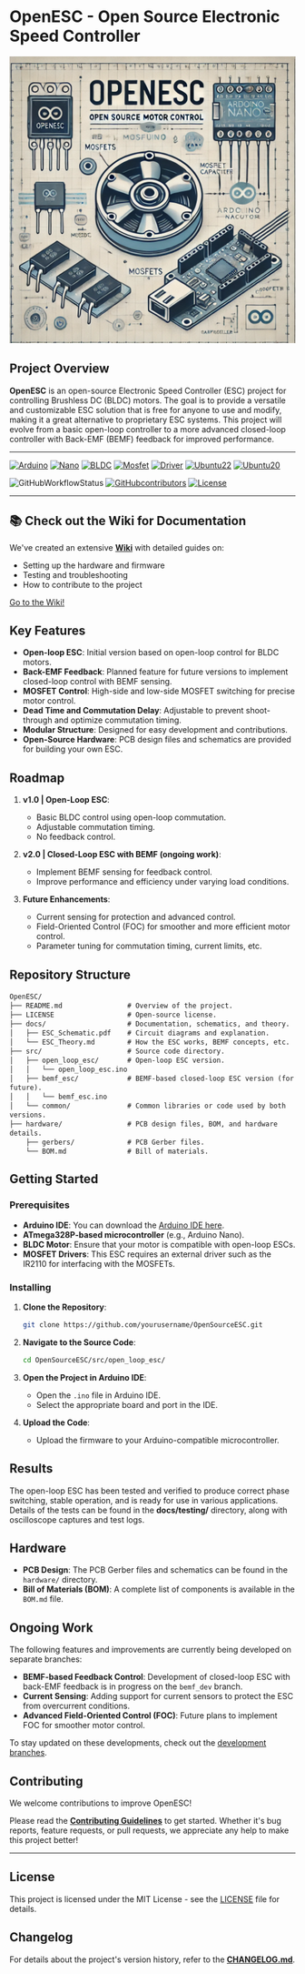 # OpenESC - Open Source Electronic Speed Controller

![Cover Image Open ESC](/image/OpenESC.png)

## Project Overview

**OpenESC** is an open-source Electronic Speed Controller (ESC) project for controlling Brushless DC (BLDC) motors. The goal is to provide a versatile and customizable ESC solution that is free for anyone to use and modify, making it a great alternative to proprietary ESC systems. This project will evolve from a basic open-loop controller to a more advanced closed-loop controller with Back-EMF (BEMF) feedback for improved performance.

---

[![Arduino][arduino-badge]][arduino]
[![Nano][nano-badge]][nano]
[![BLDC][bldc-badge]][bldc]
[![Mosfet][mosfet-badge]][mosfet]
[![Driver][driver-badge]][driver]
[![Ubuntu22][ubuntu22-badge]][ubuntu22]
[![Ubuntu20][ubuntu20-badge]][ubuntu20]

![GitHubWorkflowStatus](https://img.shields.io/github/actions/workflow/status/sidharthmohannair/OpenESC/main.yml?logo=github&style=flat-square)
[![GitHubcontributors](https://img.shields.io/github/contributors/sidharthmohannair/OpenESC?style=flat-square)](CONTRIBUTING.md)
[![License](https://img.shields.io/github/license/sidharthmohannair/OpenESC?style=flat-square)](LICENSE)

[arduino-badge]: https://img.shields.io/badge/Arduino-IDE-green?style=flat-square
[arduino]: https://www.arduino.cc/
[nano-badge]: https://img.shields.io/badge/Arduino-Nano-blue?style=flat-square
[nano]: https://store.arduino.cc/arduino-nano
[bldc-badge]: https://img.shields.io/badge/Motor-BLDC-orange?style=flat-square
[bldc]: https://en.wikipedia.org/wiki/Brushless_DC_electric_motor
[mosfet-badge]: https://img.shields.io/badge/MOSFET-IRF3205-blue?style=flat-square
[mosfet]: https://www.vishay.com/docs/91298/91298.pdf
[driver-badge]: https://img.shields.io/badge/Driver-IR2110-green?style=flat-square
[driver]: https://www.infineon.com/dgdl/ir2110.pdf
[ubuntu22-badge]: https://img.shields.io/badge/Ubuntu-22.04-orange?style=flat-square
[ubuntu22]: https://releases.ubuntu.com/22.04/
[ubuntu20-badge]: https://img.shields.io/badge/Ubuntu-20.04-orange?style=flat-square
[ubuntu20]: https://releases.ubuntu.com/20.04/

---

## 📚 Check out the Wiki for Documentation

We've created an extensive [**Wiki**](https://github.com/sidharthmohannair/OpenESC/wiki) with detailed guides on:
- Setting up the hardware and firmware
- Testing and troubleshooting
- How to contribute to the project

[Go to the Wiki!](https://github.com/sidharthmohannair/OpenESC/wiki)

## Key Features

- **Open-loop ESC**: Initial version based on open-loop control for BLDC motors.
- **Back-EMF Feedback**: Planned feature for future versions to implement closed-loop control with BEMF sensing.
- **MOSFET Control**: High-side and low-side MOSFET switching for precise motor control.
- **Dead Time and Commutation Delay**: Adjustable to prevent shoot-through and optimize commutation timing.
- **Modular Structure**: Designed for easy development and contributions.
- **Open-Source Hardware**: PCB design files and schematics are provided for building your own ESC.

## Roadmap

1. **v1.0 | Open-Loop ESC**:
   - Basic BLDC control using open-loop commutation.
   - Adjustable commutation timing.
   - No feedback control.

2. **v2.0 | Closed-Loop ESC with BEMF (ongoing work)**:
   - Implement BEMF sensing for feedback control.
   - Improve performance and efficiency under varying load conditions.

3. **Future Enhancements**:
   - Current sensing for protection and advanced control.
   - Field-Oriented Control (FOC) for smoother and more efficient motor control.
   - Parameter tuning for commutation timing, current limits, etc.

## Repository Structure

```text
OpenESC/
├── README.md                # Overview of the project.
├── LICENSE                  # Open-source license.
├── docs/                    # Documentation, schematics, and theory.
│   ├── ESC_Schematic.pdf    # Circuit diagrams and explanation.
│   └── ESC_Theory.md        # How the ESC works, BEMF concepts, etc.
├── src/                     # Source code directory.
│   ├── open_loop_esc/       # Open-loop ESC version.
│   │   └── open_loop_esc.ino
│   ├── bemf_esc/            # BEMF-based closed-loop ESC version (for future).
│   │   └── bemf_esc.ino
│   └── common/              # Common libraries or code used by both versions.
├── hardware/                # PCB design files, BOM, and hardware details.
    ├── gerbers/             # PCB Gerber files.
    └── BOM.md               # Bill of materials.

```
## Getting Started

### Prerequisites

- **Arduino IDE**: You can download the [Arduino IDE here](https://www.arduino.cc/en/software).
- **ATmega328P-based microcontroller** (e.g., Arduino Nano).
- **BLDC Motor**: Ensure that your motor is compatible with open-loop ESCs.
- **MOSFET Drivers**: This ESC requires an external driver such as the IR2110 for interfacing with the MOSFETs.

### Installing

1. **Clone the Repository**:
   ```bash
   git clone https://github.com/yourusername/OpenSourceESC.git
   ```

2. **Navigate to the Source Code**:
   ```bash
   cd OpenSourceESC/src/open_loop_esc/
   ```

3. **Open the Project in Arduino IDE**:
   - Open the `.ino` file in Arduino IDE.
   - Select the appropriate board and port in the IDE.

4. **Upload the Code**:
   - Upload the firmware to your Arduino-compatible microcontroller.

## Results

The open-loop ESC has been tested and verified to produce correct phase switching, stable operation, and is ready for use in various applications. Details of the tests can be found in the **docs/testing/** directory, along with oscilloscope captures and test logs.

## Hardware

- **PCB Design**: The PCB Gerber files and schematics can be found in the `hardware/` directory.
- **Bill of Materials (BOM)**: A complete list of components is available in the `BOM.md` file.

## Ongoing Work

The following features and improvements are currently being developed on separate branches:
- **BEMF-based Feedback Control**: Development of closed-loop ESC with back-EMF feedback is in progress on the `bemf_dev` branch.
- **Current Sensing**: Adding support for current sensors to protect the ESC from overcurrent conditions.
- **Advanced Field-Oriented Control (FOC)**: Future plans to implement FOC for smoother motor control.

To stay updated on these developments, check out the [development branches]().

## Contributing

We welcome contributions to improve OpenESC!

Please read the **[Contributing Guidelines](CONTRIBUTING.md)** to get started. Whether it's bug reports, feature requests, or pull requests, we appreciate any help to make this project better!

---


## License

This project is licensed under the MIT License - see the [LICENSE](LICENSE) file for details.

## Changelog

For details about the project's version history, refer to the **[CHANGELOG.md](CHANGELOG.md)**.